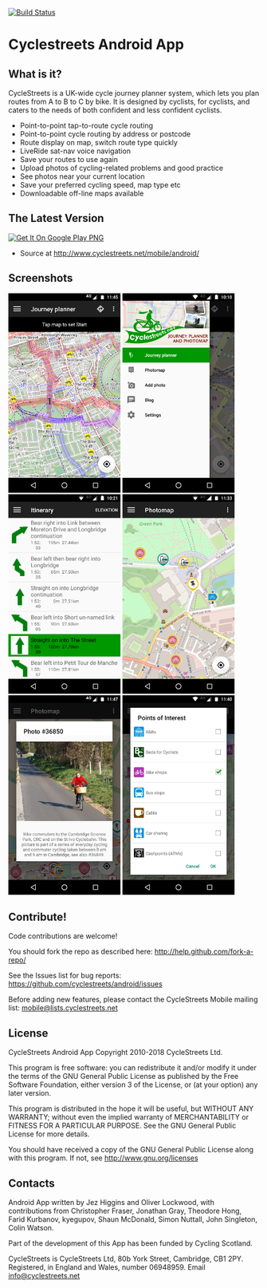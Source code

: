 [![Build Status](https://travis-ci.org/cyclestreets/android.svg?branch=master)](https://travis-ci.org/cyclestreets/android)

# Cyclestreets Android App

## What is it?

CycleStreets is a UK-wide cycle journey planner system, which lets you plan
routes from A to B to C by bike. It is designed by cyclists, for cyclists, and
caters to the needs of both confident and less confident cyclists.

- Point-to-point tap-to-route cycle routing
- Point-to-point cycle routing by address or postcode
- Route display on map, switch route type quickly
- LiveRide sat-nav voice navigation
- Save your routes to use again
- Upload photos of cycling-related problems and good practice
- See photos near your current location
- Save your preferred cycling speed, map type etc
- Downloadable off-line maps available

## The Latest Version

<a href="https://play.google.com/store/apps/details?id=net.cyclestreets" title="net.cyclestreets"><img src="http://pluspng.com/img-png/get-it-on-google-play-png-get-it-on-google-play-646.png" alt="Get It On Google Play PNG" width ="150" height ="65" ></a>

- Source at http://www.cyclestreets.net/mobile/android/

## Screenshots
<img src="/imgs/1.png" alt="Screenshots" height = 400>  <img src="/imgs/2.png" alt="Screenshots" height = 400>  <img src="/imgs/3.png" alt="Screenshots" height = 400>  <img src="/imgs/4.png" alt="Screenshots" height = 400>  <img src="/imgs/5.png" alt="Screenshots" height = 400>  <img src="/imgs/6.png" alt="Screenshots" height = 400>


## Contribute!

Code contributions are welcome!

You should fork the repo as described here: http://help.github.com/fork-a-repo/

See the Issues list for bug reports: https://github.com/cyclestreets/android/issues

Before adding new features, please contact the CycleStreets Mobile mailing list:
mobile@lists.cyclestreets.net

## License

CycleStreets Android App Copyright 2010-2018 CycleStreets Ltd.

This program is free software: you can redistribute it and/or modify
it under the terms of the GNU General Public License as published by
the Free Software Foundation, either version 3 of the License, or
(at your option) any later version.

This program is distributed in the hope it will be useful,
but WITHOUT ANY WARRANTY; without even the implied warranty of
MERCHANTABILITY or FITNESS FOR A PARTICULAR PURPOSE. See the
GNU General Public License for more details.

You should have received a copy of the GNU General Public License
along with this program.  If not, see http://www.gnu.org/licenses

## Contacts

Android App written by Jez Higgins and Oliver Lockwood, with contributions
from Christopher Fraser, Jonathan Gray, Theodore Hong, Farid Kurbanov,
kyegupov, Shaun McDonald, Simon Nuttall, John Singleton, Colin Watson.

Part of the development of this App has been funded by Cycling Scotland.

CycleStreets is CycleStreets Ltd, 80b York Street, Cambridge, CB1 2PY.
Registered, in England and Wales, number 06948959.
Email info@cyclestreets.net
